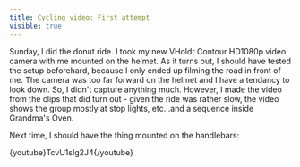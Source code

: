 ---title: Cycling video: First attemptvisible: true---Sunday, I did the donut ride. I took my new VHoldr Contour HD1080p video camera with me mounted on the helmet. As it turns out, I should have tested the setup beforehard, because I only ended up filming the road in front of me. The camera was too far forward on the helmet and I have a tendancy to look down. So, I didn't capture anything much. However, I made the video from the clips that did turn out - given the ride was rather slow, the video shows the group mostly at stop lights, etc...and a sequence inside Grandma's Oven.

Next time, I should have the thing mounted on the handlebars:

{youtube}TcvU1sIg2J4{/youtube}

 